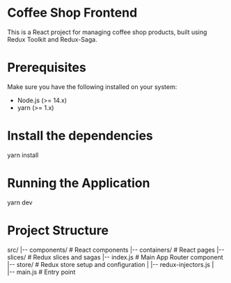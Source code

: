 # Coffee Shop Frontend

This is a React project for managing coffee shop products, built using Redux Toolkit and Redux-Saga.

# Prerequisites

Make sure you have the following installed on your system:

- Node.js (>= 14.x)
- yarn (>= 1.x)

# Install the dependencies
yarn install

# Running the Application
yarn dev

# Project Structure
src/
|-- components/      # React components
|-- containers/      # React pages
    |-- slices/          # Redux slices and sagas
    |-- index.js     # Main App Router component
|-- store/           # Redux store setup and configuration
|   |-- redux-injectors.js
|          
|-- main.js         # Entry point


